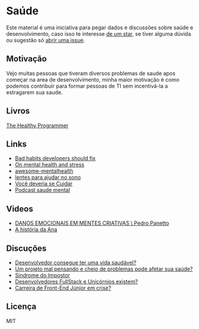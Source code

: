 # Saúde

Este material é uma iniciativa para pegar dados e discussões sobre saúde e desenvolvimento, caso isso te interesse [de um star](https://github.com/enieber/saude/),
se tiver alguma dúvida ou sugestão só [abrir uma issue](https://github.com/enieber/saude/issues/new).

## Motivação

Vejo muitas pessoas que tiveram diversos problemas de saude apos começar na area de desenvolvimento, minha maior motivação é como podemos contribuir para formar pessoas de TI sem incentivá-la a estragarem sua saude.

## Livros



[The Healthy Programmer](https://pragprog.com/book/jkthp/the-healthy-programmer)

## Links

- [Bad habits developers should fix](https://dev.to/lewismenelaws/bad-habits-developers-should-fix-53n9)
- [On mental health and stress](https://laravel-news.com/on-mental-health-and-stress)
- [awesome-mentalhealth](https://github.com/theimpossibleastronaut/awesome-mentalhealth)
- [lentes para ajudar no sono](https://www.hoyavision.com/br/)
- [Você deveria se Cuidar](http://gabsferreira.com/voce-deveria-se-cuidar/)
- [Podcast saude mental]( https://zofe.com.br/posts/saude-mental/)

## Videos

- [DANOS EMOCIONAIS EM MENTES CRIATIVAS \\ Pedro Panetto](https://www.youtube.com/watch?v=mmBwfl8htE0)
- [A história da Ana](https://www.youtube.com/watch?v=nngF9N6ePgY)

## Discuções

- [Desenvolvedor consegue ter uma vida saudável?](https://github.com/frontendbr/forum/issues/752)
- [Um projeto mal pensando e cheio de problemas pode afetar sua saúde?](https://github.com/frontendbr/forum/issues/453)
- [Síndrome do Impostor ](https://github.com/frontendbr/forum/issues/372)
- [Desenvolvedores FullStack e Unicórnios existem?](https://github.com/frontendbr/forum/issues/506)
- [Carreira de Front-End Júnior em crise? ](https://github.com/frontendbr/forum/issues/222)


## Licença

MIT

